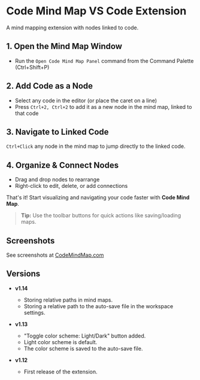 # Code Mind Map VS Code Extension

A mind mapping extension with nodes linked to code.

## 1. Open the Mind Map Window
- Run the `Open Code Mind Map Panel` command from the Command Palette (Ctrl+Shift+P)

## 2. Add Code as a Node
- Select any code in the editor (or place the caret on a line)
- Press `Ctrl+2, Ctrl+2` to add it as a new node in the mind map, linked to that code

## 3. Navigate to Linked Code
`Ctrl+Click` any node in the mind map to jump directly to the linked code.

## 4. Organize & Connect Nodes
- Drag and drop nodes to rearrange
- Right-click to edit, delete, or add connections

That's it! Start visualizing and navigating your code faster with **Code Mind Map**.

> **Tip:** Use the toolbar buttons for quick actions like saving/loading maps.

## Screenshots

See screenshots at [CodeMindMap.com](https://codemindmap.com/)

## Versions

- **v1.14**
  - Storing relative paths in mind maps.
  - Storing a relative path to the auto-save file in the workspace settings.

- **v1.13**
  - "Toggle color scheme: Light/Dark" button added.
  - Light color scheme is default.
  - The color scheme is saved to the auto-save file.
  
- **v1.12**
  - First release of the extension.